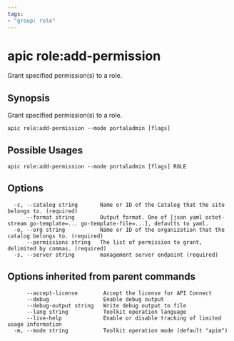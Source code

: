 ```yaml
---
tags:
- "group: role"
---
```

# apic role:add-permission

Grant specified permission(s) to a role.

## Synopsis

Grant specified permission(s) to a role.

```
apic role:add-permission --mode portaladmin [flags]
```

## Possible Usages

```
apic role:add-permission --mode portaladmin [flags] ROLE
```

## Options

```
  -c, --catalog string       Name or ID of the Catalog that the site belongs to. (required)
      --format string        Output format. One of [json yaml octet-stream go-template=... go-template-file=...], defaults to yaml.
  -o, --org string           Name or ID of the organization that the catalog belongs to. (required)
      --permissions string   The list of permission to grant, delimited by commas. (required)
  -s, --server string        management server endpoint (required)
```

## Options inherited from parent commands

```
      --accept-license        Accept the license for API Connect
      --debug                 Enable debug output
      --debug-output string   Write debug output to file
      --lang string           Toolkit operation language
      --live-help             Enable or disable tracking of limited usage information
  -m, --mode string           Toolkit operation mode (default "apim")
```
